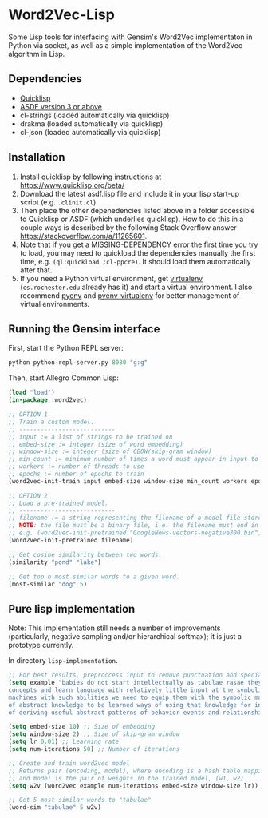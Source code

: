 # Word2Vec-Lisp
Some Lisp tools for interfacing with Gensim's Word2Vec implementaton in Python via socket, as well as a simple implementation of the Word2Vec algorithm in Lisp.

## Dependencies
- [Quicklisp](https://www.quicklisp.org/beta/)
- [ASDF version 3 or above](https://common-lisp.net/project/asdf/archives/asdf.lisp)
- cl-strings (loaded automatically via quicklisp)
- drakma (loaded automatically via quicklisp)
- cl-json (loaded automatically via quicklisp)

## Installation
1. Install quicklisp by following instructions at https://www.quicklisp.org/beta/
2. Download the latest asdf.lisp file and include it in your lisp start-up script (e.g. `.clinit.cl`)
3. Then place the other depenedencies listed above in a folder accessible to Quicklisp or ASDF (which underlies quicklisp).  How to do this in a couple ways is described by the following Stack Overflow answer https://stackoverflow.com/a/11265601.
4. Note that if you get a MISSING-DEPENDENCY error the first time you try to load, you may need to quickload the dependencies manually the first time, e.g. `(ql:quickload :cl-ppcre)`. It should load them automatically after that.
5. If you need a Python virtual environment, get [virtualenv](https://virtualenv.pypa.io/en/latest/#) (`cs.rochester.edu` already has it) and start a virtual environment. I also recommend [pyenv](https://github.com/pyenv/pyenv) and [pyenv-virtualenv](https://github.com/pyenv/pyenv-virtualenv) for better management of virtual environments.

## Running the Gensim interface
First, start the Python REPL server:
```python
python python-repl-server.py 8080 "g:g"
```

Then, start Allegro Common Lisp:

```lisp
(load "load")
(in-package :word2vec)

;; OPTION 1
;; Train a custom model. 
;; ---------------------------
;; input := a list of strings to be trained on
;; embed-size := integer (size of word embedding)
;; window-size := integer (size of CBOW/skip-gram window)
;; min_count := minimum number of times a word must appear in input to be included in embedding
;; workers := number of threads to use
;; epochs := number of epochs to train
(word2vec-init-train input embed-size window-size min_count workers epochs)

;; OPTION 2
;; Load a pre-trained model.
;; ---------------------------
;; filename := a string representing the filename of a model file stored in ./model.
;; NOTE: the file must be a binary file, i.e. the filename must end in '.bin'.
;; e.g. (word2vec-init-pretrained "GoogleNews-vectors-negative300.bin")
(word2vec-init-pretrained filename)

;; Get cosine similarity between two words.
(similarity "pond" "lake")

;; Get top n most similar words to a given word.
(most-similar "dog" 5)
```

## Pure lisp implementation
Note: This implementation still needs a number of improvements (particularly, negative sampling and/or hierarchical softmax); it is just a prototype currently.

In directory `lisp-implementation`.

```lisp
;; For best results, preproccess input to remove punctuation and special characters (and optionally, stopwords)
(setq example "babies do not start intellectually as tabulae rasae they rapidly build abstract knowledge and
concepts and learn language with relatively little input at the symbolic ie linguistic level to build
machines with such abilities we need to equip them with the symbolic machinery that can represent the kinds
of abstract knowledge to be learned ways of using that knowledge for inference of various sorts and ways
of deriving useful abstract patterns of behavior events and relationships from linguistic input")

(setq embed-size 10) ;; Size of embedding
(setq window-size 2) ;; Size of skip-gram window
(setq lr 0.01) ;; Learning rate
(setq num-iterations 50) ;; Number of iterations

;; Create and train word2vec model
;; Returns pair (encoding, model), where encoding is a hash table mapping words to one-hot encodings,
;; and model is the pair of weights in the trained model, (w1, w2).
(setq w2v (word2vec example num-iterations embed-size window-size lr))

;; Get 5 most similar words to "tabulae"
(word-sim "tabulae" 5 w2v)
```
